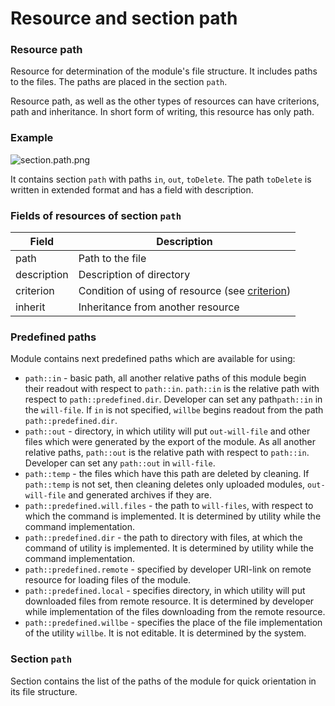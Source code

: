 # Resource and section path

### Resource path

Resource for determination of the module's file structure. It includes paths to the files. The paths are placed in the section <code>path</code>.

Resource path, as well as the other types of resources can have criterions, path and inheritance. In short form of writing, this resource has only path.

### Example

![section.path.png](./Images/section.path.png)

It contains section `path` with paths `in`, `out`, `toDelete`. The path `toDelete` is written in extended format and has a field with description.

### Fields of resources of section `path`

| Field      | Description                                        |
|----------------|---------------------------------------------|
| path           | Path to the file  |
| description    | Description of directory                             |
| criterion      | Condition of using of resource (see [criterion](Criterions.md)) |
| inherit        | Inheritance from another resource   |

### Predefined paths

Module contains next predefined paths which are available for using:

- `path::in` - basic path, all another relative paths of this module begin their readout with respect to  `path::in`. `path::in` is the relative path with respect to `path::predefined.dir`. Developer can set any path`path::in` in the `will-file`. If `in` is not specified, `willbe` begins readout from the path `path::predefined.dir`.
- `path::out` - directory, in which utility will put `out-will-file` and other files which were generated by the export of the module. As all another relative paths, `path::out` is the relative path with respect to `path::in`. Developer can set any `path::out` in `will-file`.
- `path::temp` - the files which have this path are deleted by cleaning. If `path::temp` is not set, then cleaning deletes only uploaded modules, `out-will-file` and generated archives if they are.
- `path::predefined.will.files` - the path to `will-files`, with respect to which the command is implemented. It is determined by utility while the command implementation.
- `path::predefined.dir` - the path to directory with files, at which the command of utility is implemented. It is determined by utility while the command implementation.
- `path::predefined.remote` - specified by developer URI-link on remote resource for loading files of the module.
- `path::predefined.local` - specifies directory, in which utility will put downloaded files from remote resource. It is determined by developer while implementation of the files downloading  from the remote resource.
- `path::predefined.willbe` - specifies the place of the file implementation of the utility `willbe`. It is not editable. It is determined by the system.

### Section <code>path</code>

Section contains the list of the paths of the module for quick orientation in its file structure.
